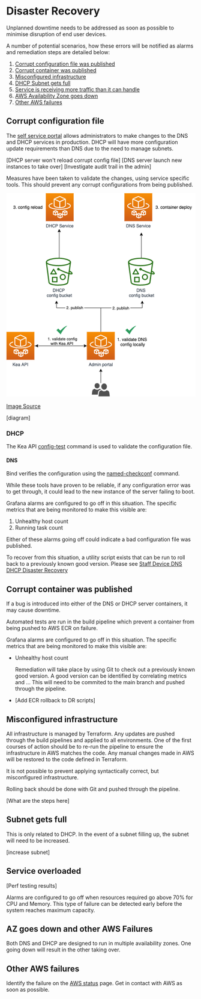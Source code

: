 # Disaster Recovery

Unplanned downtime needs to be addressed as soon as possible to minimise disruption of end user devices.

A number of potential scenarios, how these errors will be notified as alarms and remediation steps are detailed below:

1. [Corrupt configuration file was published](#corrupt-configuration-file)
2. [Corrupt container was published](#corrupt-container-was-published)
3. [Misconfigured infrastructure](bad-infrastructure-apply-with-terraform)
4. [DHCP Subnet gets full](#dhcp-subnet-gets-full)
5. [Service is receiving more traffic than it can handle](#server-is-receiving-more-traffic-than-it-can-handle)
6. [AWS Availability Zone goes down](#aws-availability-zone-goes-down)
7. [Other AWS failures](#other-aws-failures)

## Corrupt configuration file

The [self service portal](https://github.com/ministryofjustice/staff-device-dns-dhcp-admin) allows administrators to make changes to the DNS and DHCP services in production. DHCP will have more configuration update requirements than DNS due to the need to manage subnets.

[DHCP server won't reload corrupt config file]
[DNS server launch new instances to take over]
[Investigate audit trail in the admin]

Measures have been taken to validate the changes, using service specific tools.
This should prevent any corrupt configurations from being published.

![architecture](./images/config-validation.png)

[Image Source](./diagrams/config-validation.drawio)

[diagram]

### DHCP

The Kea API [config-test](https://kea.readthedocs.io/en/kea-1.6.2/api.html#ref-config-test) command is used to validate the configuration file.

#### DNS

Bind verifies the configuration using the [named-checkconf](https://bind9.readthedocs.io/en/v9_16_8/configuration.html) command.

While these tools have proven to be reliable, if any configuration error was to get through, it could lead to the new instance of the server failing to boot.

Grafana alarms are configured to go off in this situation.
The specific metrics that are being monitored to make this visible are:

1. Unhealthy host count
2. Running task count

Either of these alarms going off could indicate a bad configuration file was published.

To recover from this situation, a utility script exists that can be run to roll back to a previously known good version. Please see [Staff Device DNS DHCP Disaster Recovery](https://github.com/ministryofjustice/staff-device-dns-dhcp-disaster-recovery)

## Corrupt container was published

If a bug is introduced into either of the DNS or DHCP server containers, it may cause downtime.

Automated tests are run in the build pipeline which prevent a container from being pushed to AWS ECR on failure.

Grafana alarms are configured to go off in this situation.
The specific metrics that are being monitored to make this visible are:

- Unhealthy host count

  Remediation will take place by using Git to check out a previously known good version.
  A good version can be identified by correlating metrics and ...
  This will need to be commited to the main branch and pushed through the pipeline.

- [Add ECR rollback to DR scripts]

## Misconfigured infrastructure

All infrastructure is managed by Terraform. Any updates are pushed through the build pipelines and applied to all environments. One of the first courses of action should be to re-run the pipeline to ensure the infrastructure in AWS matches the code. Any manual changes made in AWS will be restored to the code defined in Terraform.

It is not possible to prevent applying syntactically correct, but misconfigured infrastructure.

Rolling back should be done with Git and pushed through the pipeline.

[What are the steps here]

## Subnet gets full

This is only related to DHCP. In the event of a subnet filling up, the subnet will need to be increased.

[increase subnet]

## Service overloaded

[Perf testing results]

Alarms are configured to go off when resources required go above 70% for CPU and Memory.
This type of failure can be detected early before the system reaches maximum capacity.

## AZ goes down and other AWS Failures

Both DNS and DHCP are designed to run in multiple availability zones. One going down will result in the other taking over.

## Other AWS failures

Identify the failure on the [AWS status](https://status.aws.amazon.com/) page.
Get in contact with AWS as soon as possible.

